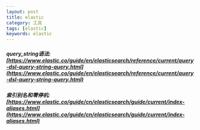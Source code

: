 ```yaml
---
layout: post
title: elastic
category: 工具
tags: [elastic]
keywords: elastic
---
```


##### query_string语法: [https://www.elastic.co/guide/en/elasticsearch/reference/current/query-dsl-query-string-query.html](https://www.elastic.co/guide/en/elasticsearch/reference/current/query-dsl-query-string-query.html)
##### 索引别名和零停机: [https://www.elastic.co/guide/cn/elasticsearch/guide/current/index-aliases.html](https://www.elastic.co/guide/cn/elasticsearch/guide/current/index-aliases.html)